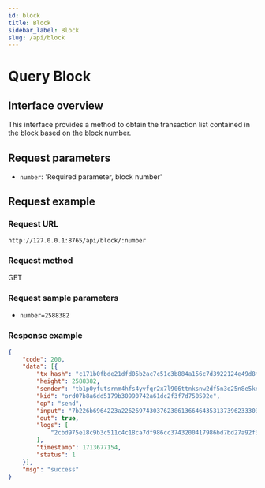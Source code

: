 ```yaml
---
id: block
title: Block
sidebar_label: Block
slug: /api/block
--- 
```



# Query Block

## Interface overview

This interface provides a method to obtain the transaction list contained in the block based on the block number.

## Request parameters

* `number`: 'Required parameter, block number'

## Request example

### Request URL

`http://127.0.0.1:8765/api/block/:number`

### Request method

GET

### Request sample parameters

* `number=2588382`


### Response example
```json
{
	"code": 200,
	"data": [{
		"tx_hash": "c171b0fbde21dfd05b2ac7c51c3b884a156c7d3922124e49d8fc60f5f5f4dc9b",
		"height": 2588382,
		"sender": "tb1p0yfutsrnm4hfs4yvfqr2x7l906ttnksnw2df5n3q25n8e5kngecq8u4du0",
		"kid": "ord07b8a6dd5179b30990742a61dc2f3f7d750592e",
		"op": "send",
		"input": "7b226b6964223a22626974303762386136646435313739623330393930373432613631646332663366376437353035393265222c226d6574686f64223a227472616e73666572222c22706172616d73223a5b227462317173616b79756373786b63647232617934397634706d703671663273347473736d6c7a64686864222c3130305d7d",
		"out": true,
		"logs": [
			"2cbd975e18c9b3c511c4c18ca7df986cc3743200417986bd7bd27a92f38a5de8"
		],
		"timestamp": 1713677154,
		"status": 1
	}],
	"msg": "success"
}
```